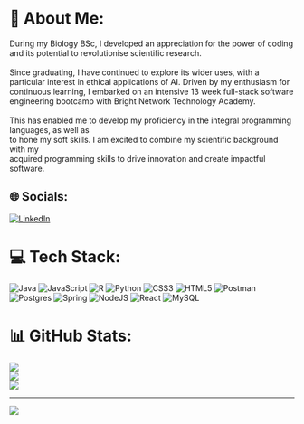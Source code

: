 # 💫 About Me:
During my Biology BSc, I developed an appreciation for the power of coding and its potential to revolutionise scientific research. <br><br>Since graduating, I have continued to explore its wider uses, with a particular interest in ethical applications of AI. Driven by my enthusiasm for continuous learning, I embarked on an intensive 13 week full-stack software engineering bootcamp with Bright Network Technology Academy. <br><br>This has enabled me to develop my proficiency in the integral programming languages, as well as <br>to hone my soft skills. I am excited to combine my scientific background with my <br>acquired programming skills to drive innovation and create impactful software. 


## 🌐 Socials:
[![LinkedIn](https://img.shields.io/badge/LinkedIn-%230077B5.svg?logo=linkedin&logoColor=white)](https://linkedin.com/in/www.linkedin.com/in/amélie-boyd-shire-27787b226) 

# 💻 Tech Stack:
![Java](https://img.shields.io/badge/java-%23ED8B00.svg?style=for-the-badge&logo=openjdk&logoColor=white) ![JavaScript](https://img.shields.io/badge/javascript-%23323330.svg?style=for-the-badge&logo=javascript&logoColor=%23F7DF1E) ![R](https://img.shields.io/badge/r-%23276DC3.svg?style=for-the-badge&logo=r&logoColor=white) ![Python](https://img.shields.io/badge/python-3670A0?style=for-the-badge&logo=python&logoColor=ffdd54) ![CSS3](https://img.shields.io/badge/css3-%231572B6.svg?style=for-the-badge&logo=css3&logoColor=white) ![HTML5](https://img.shields.io/badge/html5-%23E34F26.svg?style=for-the-badge&logo=html5&logoColor=white) ![Postman](https://img.shields.io/badge/Postman-FF6C37?style=for-the-badge&logo=postman&logoColor=white) ![Postgres](https://img.shields.io/badge/postgres-%23316192.svg?style=for-the-badge&logo=postgresql&logoColor=white) ![Spring](https://img.shields.io/badge/spring-%236DB33F.svg?style=for-the-badge&logo=spring&logoColor=white) ![NodeJS](https://img.shields.io/badge/node.js-6DA55F?style=for-the-badge&logo=node.js&logoColor=white) ![React](https://img.shields.io/badge/react-%2320232a.svg?style=for-the-badge&logo=react&logoColor=%2361DAFB) ![MySQL](https://img.shields.io/badge/mysql-%2300000f.svg?style=for-the-badge&logo=mysql&logoColor=white)
# 📊 GitHub Stats:
![](https://github-readme-stats.vercel.app/api?username=amelieboydshire&theme=default&hide_border=false&include_all_commits=false&count_private=false)<br/>
![](https://github-readme-streak-stats.herokuapp.com/?user=amelieboydshire&theme=default&hide_border=false)<br/>
![](https://github-readme-stats.vercel.app/api/top-langs/?username=amelieboydshire&theme=default&hide_border=false&include_all_commits=false&count_private=false&layout=compact)

---
[![](https://visitcount.itsvg.in/api?id=amelieboydshire&icon=0&color=0)](https://visitcount.itsvg.in)

<!-- Proudly created with GPRM ( https://gprm.itsvg.in ) -->
